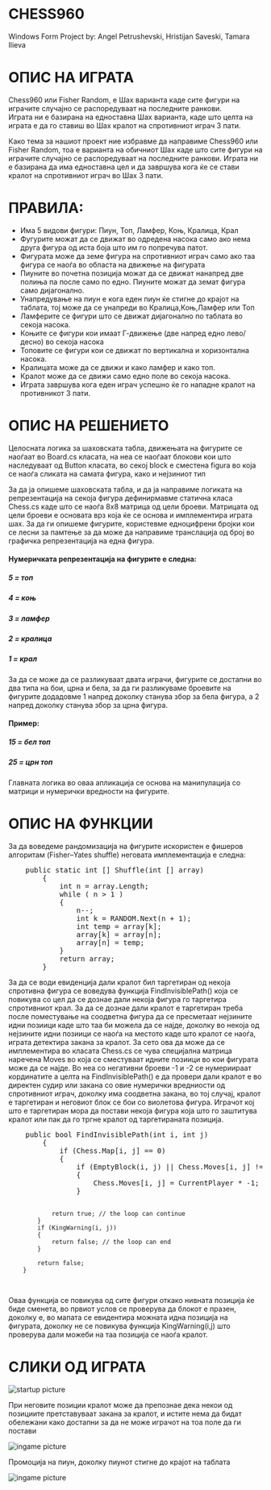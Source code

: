 <h1>CHESS960</h1>

<p>Windows Form Project by: Angel Petrushevski, Hristijan Saveski, Tamara Ilieva</p>

<h1>ОПИС НА ИГРАТА</h1>
<p>Chess960 или Fisher Random, е Шах варианта каде сите фигури на играчите случајно се распоредуваат на последните ранкови.<br> Играта ни е базирана на едноставна Шах варианта, каде што целта на играта е да го ставиш во Шах кралот на спротивниот играч 3 пати.</p>

<p>Како тема за нашиот проект ние избравме да направиме Chess960 или Fisher Random, тоа е варианта на обичниот Шах каде што сите фигури на играчите случајно се распоредуваат на последните ранкови. Играта ни е базирана да има едноставна цел и да  завршува кога ќе се стави кралот на спротивниот играч во Шах  3 пати.</p>
<h1>ПРАВИЛА:</h1>
<ul>
    <li>
         Има 5 видови фигури: Пиун, Топ, Ламфер, Коњ, Кралица, Крал
    </li>
    <li>
         Фугурите можат да се движат во одредена насока само ако нема друга фигура од иста боја што им го попречува патот.
    </li>
    <li>
     Фигурата може да земе фигура на спротивниот играч само ако таа фигура се наоѓа во областа на движење на фигурата
    </li>
    <li>
     Пиуните во почетна позиција можат да се движат нанапред две полиња па после само по едно. Пиуните можат да земат фигура само дијагонално.
    </li>
    <li>
     Унапредување на пиун е кога еден пиун ќе стигне до крајот на таблата, тој може да се унапреди во Кралица,Коњ,Ламфер или Топ
    </li>
    <li>
     Ламферите се фигури што се движат дијагонално по таблата во секоја насока.
    </li>
    <li>
     Коњите се фигури кои имаат Г-движење (две напред едно лево/десно) во секоја насока 
    </li>
    <li>
     Топовите се фигури кои се движат по вертикална и хоризонтална насока.
    </li>
    <li>
     Кралицата може да се движи и како ламфер и како топ.
    </li>
    <li>
     Кралот може да се движи само едно поле во секоја насока.
    </li>
    <li>
     Играта завршува кога еден играч успешно ќе го нападне кралот на противникот 3 пати.
    </li>
</ul>
<h1>ОПИС НА РЕШЕНИЕТО</h1>
<p>
Целосната логика за шаховската табла, движењата на фигурите се наоѓаат во Board.cs класата, на неа се наоѓаат блокови кои што наследуваат од Button класата, во секој block е сместена figura во која се наоѓа сликата на самата фигура, како и нејзиниот тип

За да ја опишеме шаховската табла, и да ја направиме логиката на репрезентација на секоја фигура дефинирмавме статична класа Chess.cs каде што се наоѓа 8x8 матрица од цели броеви.
Матрицата од цели броеви е основата врз која ќе се основа и имплементира играта шах. 
За да ги опишеме фигурите, користевме едноцифрени бројки кои се лесни за памтење за да може да направиме транслација од број во графичка репрезентација на една фигура.</p>
<h4>Нумеричката репрезентација на фигурите е следна:</h4>
<h5>5 = топ</h5>
<h5>4 = коњ</h5>
<h5>3 = ламфер</h5>
<h5>2 = кралица</h5>
<h5>1 = крал</h5>
<p>
За да се може да се разликуваат двата играчи, фигурите се достапни во два типа на бои, црна и бела, за да ги разликуваме броевите на фигурите додадовме 1 напред доколку станува збор за бела фигура, а 2 напред доколку станува збор за црна фигура.
</p>
<h4>Пример:</h4>
<h5>15 = бел топ</h5>
<h5>25 = црн топ</h5>

<p>
Главната логика во оваа апликација се основа на манипулација со матрици и нумерички вредности на фигурите.
</p>

<h1>ОПИС НА ФУНКЦИИ</h1>

<p>
    За да воведеме рандомизација на фигурите искористен е фишеров алгоритам (Fisher–Yates shuffle) неговата имплементација е следна:
</p>
<pre>
    public static int [] Shuffle(int [] array)
        {
            int n = array.Length;
            while ( n > 1 )
            {
                n--;
                int k = RANDOM.Next(n + 1);
                int temp = array[k];
                array[k] = array[n];
                array[n] = temp;
            }
            return array;
        }
</pre>
<p>
    За да се води евиденција дали кралот бил таргетиран од некоја спротивна фигура се воведува функција FindInvisiblePath() која се повикува со цел да се дознае дали некоја фигура го таргетира спротивниот крал.
    За да се дознае дали кралот е таргетиран треба после поместување на соодветна фигура да се пресметаат нејзините идни позиици каде што таа би можела да се најде, доколку во некоја од нејзините идни позиици се наоѓа на местото каде што кралот се наоѓа, играта детектира закана за кралот. За сето ова да може да се имплементира во класата Chess.cs се чува специјална матрица наречена Moves во која се сместуваат идните позиици во кои фигурата може да се најде. Во неа со негативни броеви -1 и -2 се нумериираат кординатите а целта на FindInvisiblePath() e да провери дали кралот е во директен судир или закана со овие нумерички вредниости од спротивниот играч, доколку има соодветна закана, во тој случај, кралот е таргетиран и неговиот блок се бои со виолетова фигура. Играчот кој што е таргетиран мора да постави некоја фигура која што го заштитува кралот или пак да го тргне кралот од таргетираната позиција.
</p>
<pre>
    public bool FindInvisiblePath(int i, int j)
        {
            if (Chess.Map[i, j] == 0)
            {
                if (EmptyBlock(i, j) || Chess.Moves[i, j] != CurrentPlayer)
                {
                    Chess.Moves[i, j] = CurrentPlayer * -1; 
                }

                return true; // the loop can continue
            }
            if (KingWarning(i, j))
            {
                return false; // the loop can end
            }

            return false;
        }
</pre>
<p>Оваа функција се повикува од сите фигури откако нивната позиција ќе биде сменета, во првиот услов се проверува да блокот е празен, доколку е, во мапата се евидентира можната идна позиција на фигурата, доколку не се повикува функција KingWarning(i,j) што проверува дали можеби на таа позиција се наоѓа кралот.</p>
<h1>СЛИКИ ОД ИГРАТА</h1>
<img src="./preview/game1.png" alt="startup picture">
<p>При неговите позиции кралот може да препознае дека некои од позициите претставуваат закана за кралот, и истите нема да бидат обележани како достапни за да не може играчот на тоа поле да ги постави</p>
<img src="./preview/game2.png" alt="ingame picture">
<p>Промоција на пиун, доколку пиунот стигне до крајот на таблата</p>
<img src="./preview/game3.png" alt="ingame picture">
